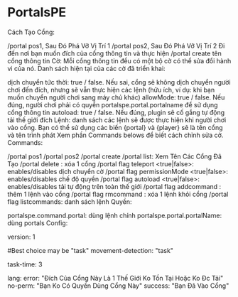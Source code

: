 # PortalsPE
Cách Tạo Cổng:

/portal pos1, Sau Đó Phá Vỡ Vị Trí 1 /portal pos2, Sau Đó Phá Vỡ Vị Trí 2 Đi đến nơi bạn muốn đích của cổng thông tin và thực hiện /portal create tên cổng thông tin Cờ: Mỗi cổng thông tin đều có một bộ cờ có thể sửa đổi hành vi của nó. Danh sách hiện tại của các cờ đã triển khai:

dịch chuyển tức thời: true / false. Nếu sai, cổng sẽ không dịch chuyển người chơi đến đích, nhưng sẽ vẫn thực hiện các lệnh (hữu ích, ví dụ: khi bạn muốn chuyển người chơi sang máy chủ khác) allowMode: true / false. Nếu đúng, người chơi phải có quyền portalspe.portal.portalname để sử dụng cổng thông tin autoload: true / false. Nếu đúng, plugin sẽ cố gắng tự động tải thế giới đích Lệnh: danh sách các lệnh sẽ được thực hiện khi người chơi vào cổng. Bạn có thể sử dụng các biến {portal} và {player} sẽ là tên cổng và tên trình phát Xem phần Commands belows để biết cách chỉnh sửa cờ. Commands:

/portal pos1 /portal pos2 /portal create /portal list: Xem Tên Các Cổng Đã Tạo /portal delete : xóa 1 cổng /portal flag teleport <true|false>: enables/disables dịch chuyển cờ /portal flag permissionMode <true|false>: enables/disables chế độ quyền /portal flag autoload <true|false>: enables/disables tải tự động trên toàn thế giới /portal flag addcommand : thêm 1 lệnh vào cổng /portal flag rmcommand : xóa 1 lệnh khỏi cổng /portal flag listcommands: danh sách lệnh Quyền:

portalspe.command.portal: dùng lệnh chính portalspe.portal.portalName: dùng portals Config:

version: 1

#Best choice may be "task" movement-detection: "task"

task-time: 3

lang: error: "Đích Của Cổng Này Là 1 Thế Giới Ko Tồn Tại Hoặc Ko Đc Tải" no-perm: "Bạn Ko Có Quyền Dùng Cổng Này" success: "Bạn Đã Vào Cổng"
